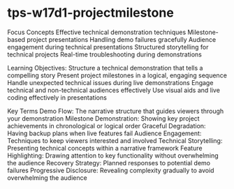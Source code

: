 # tps-w17d1-projectmilestone


Focus Concepts
    Effective technical demonstration techniques
    Milestone-based project presentations
    Handling demo failures gracefully
    Audience engagement during technical presentations
    Structured storytelling for technical projects
    Real-time troubleshooting during demonstrations


Learning Objectives:
    Structure a technical demonstration that tells a compelling story
    Present project milestones in a logical, engaging sequence
    Handle unexpected technical issues during live demonstrations
    Engage technical and non-technical audiences effectively
    Use visual aids and live coding effectively in presentations


Key Terms
    Demo Flow: The narrative structure that guides viewers through your demonstration
    Milestone Demonstration: Showing key project achievements in chronological or logical order
    Graceful Degradation: Having backup plans when live features fail
    Audience Engagement: Techniques to keep viewers interested and involved
    Technical Storytelling: Presenting technical concepts within a narrative framework
    Feature Highlighting: Drawing attention to key functionality without overwhelming the audience
    Recovery Strategy: Planned responses to potential demo failures
    Progressive Disclosure: Revealing complexity gradually to avoid overwhelming the audience
